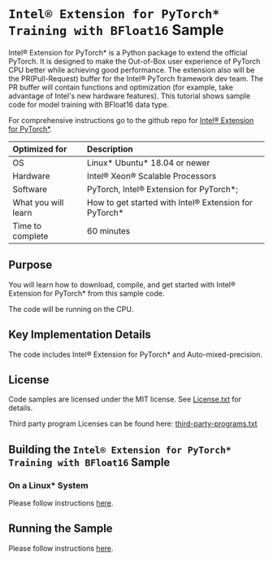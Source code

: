 # `Intel® Extension for PyTorch* Training with BFloat16` Sample

Intel® Extension for PyTorch\* is a Python package to extend the official PyTorch. It is designed to make the Out-of-Box user experience of PyTorch CPU better while achieving good performance. The extension also will be the PR(Pull-Request) buffer for the Intel® PyTorch framework dev team. The PR buffer will contain functions and optimization (for example, take advantage of Intel's new hardware features). This tutorial shows sample code for model training with BFloat16 data type.

For comprehensive instructions go to the github repo for [Intel® Extension for PyTorch\*](https://github.com/intel/intel-extension-for-pytorch).

| Optimized for                     | Description
|:---                               |:---
| OS                                | Linux\* Ubuntu\* 18.04 or newer
| Hardware                          | Intel® Xeon® Scalable Processors
| Software                          | PyTorch, Intel® Extension for PyTorch\*;
| What you will learn               | How to get started with Intel® Extension for PyTorch\*
| Time to complete                  | 60 minutes


## Purpose

You will learn how to download, compile, and get started with Intel® Extension for PyTorch\* from this sample code.

The code will be running on the CPU.

## Key Implementation Details 

The code includes Intel® Extension for PyTorch\* and Auto-mixed-precision.
 
## License  

Code samples are licensed under the MIT license. See
[License.txt](https://github.com/oneapi-src/oneAPI-samples/blob/master/License.txt) for details.

Third party program Licenses can be found here: [third-party-programs.txt](https://github.com/oneapi-src/oneAPI-samples/blob/master/third-party-programs.txt)

## Building the `Intel® Extension for PyTorch* Training with BFloat16` Sample

### On a Linux\* System

Please follow instructions [here](https://intel.github.io/intel-extension-for-pytorch/cpu/latest/tutorials/installation.html).

## Running the Sample

Please follow instructions [here](https://intel.github.io/intel-extension-for-pytorch/cpu/latest/tutorials/examples.html#complete-bfloat16).
